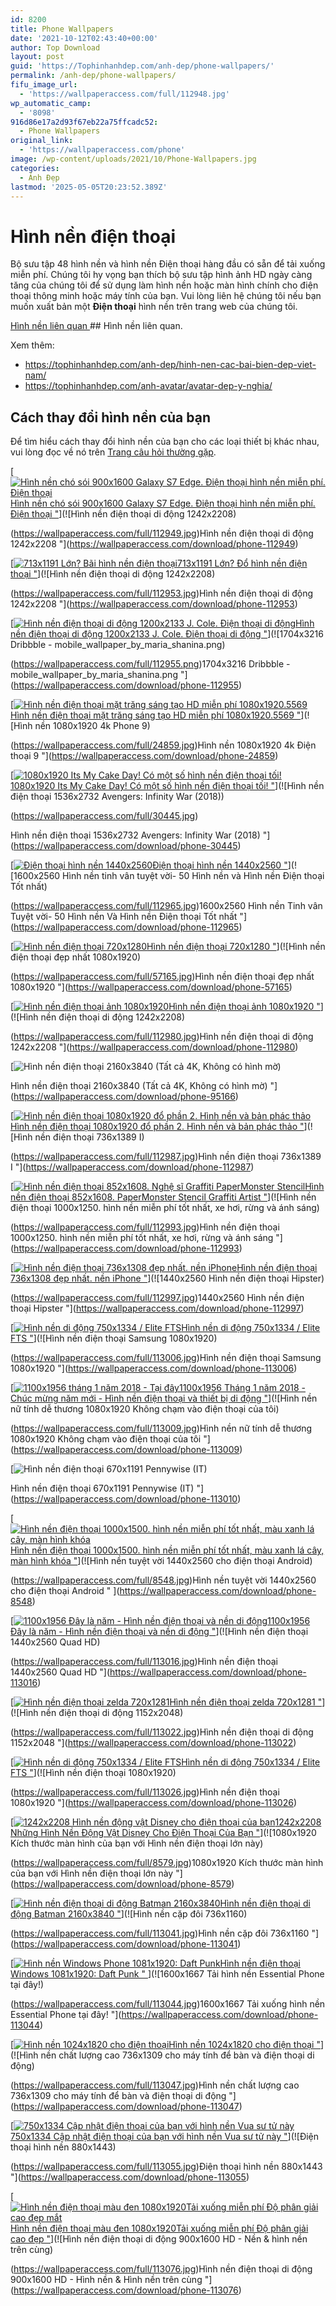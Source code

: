 ```yaml
---
id: 8200
title: Phone Wallpapers
date: '2021-10-12T02:43:40+00:00'
author: Top Download
layout: post
guid: 'https://Tophinhanhdep.com/anh-dep/phone-wallpapers/'
permalink: /anh-dep/phone-wallpapers/
fifu_image_url:
  - 'https://wallpaperaccess.com/full/112948.jpg'
wp_automatic_camp:
  - '8098'
916d86e17a2d93f67eb22a75ffcadc52:
  - Phone Wallpapers
original_link:
  - 'https://wallpaperaccess.com/phone'
image: /wp-content/uploads/2021/10/Phone-Wallpapers.jpg
categories:
  - Ảnh Đẹp
lastmod: '2025-05-05T20:23:52.389Z'
---
```

# Hình nền điện thoại

Bộ sưu tập 48 hình nền và hình nền Điện thoại hàng đầu có sẵn để tải xuống miễn phí. Chúng tôi hy vọng bạn thích bộ sưu tập hình ảnh HD ngày càng tăng của chúng tôi để sử dụng làm hình nền hoặc màn hình chính cho điện thoại thông minh hoặc máy tính của bạn. Vui lòng liên hệ chúng tôi nếu bạn muốn xuất bản một **Điện thoại** hình nền trên trang web của chúng tôi.

[Hình nền liên quan ](#related) ## Hình nền liên quan.

   
 Xem thêm:

   
- <https://tophinhanhdep.com/anh-dep/hinh-nen-cac-bai-bien-dep-viet-nam/>
- <https://tophinhanhdep.com/anh-avatar/avatar-dep-y-nghia/>

## Cách thay đổi hình nền của bạn

Để tìm hiểu cách thay đổi hình nền của bạn cho các loại thiết bị khác nhau, vui lòng đọc về nó trên [Trang câu hỏi thường gặp](https://tophinhanhdep.com/faq/).

  
[[![Hình nền chó sói 900x1600 Galaxy S7 Edge.  Điện thoại hình nền miễn phí.  Điện thoại](https://wallpaperaccess.com/full/112948.jpg)Hình nền chó sói 900x1600 Galaxy S7 Edge. Điện thoại hình nền miễn phí. Điện thoại "](https://wallpaperaccess.com/download/phone-112948)](![Hình nền điện thoại di động 1242x2208)

(https://wallpaperaccess.com/full/112949.jpg)Hình nền điện thoại di động 1242x2208 "](https://wallpaperaccess.com/download/phone-112949)

[[![713x1191 Lớn?  Bãi hình nền điện thoại](https://wallpaperaccess.com/full/112951.jpg)713x1191 Lớn? Đổ hình nền điện thoại "](https://wallpaperaccess.com/download/phone-112951)](![Hình nền điện thoại di động 1242x2208)

(https://wallpaperaccess.com/full/112953.jpg)Hình nền điện thoại di động 1242x2208 "](https://wallpaperaccess.com/download/phone-112953)

[[![Hình nền điện thoại di động 1200x2133 J. Cole.  Điện thoại di động](https://wallpaperaccess.com/full/112954.jpg)Hình nền điện thoại di động 1200x2133 J. Cole. Điện thoại di động "](https://wallpaperaccess.com/download/phone-112954)](![1704x3216 Dribbble - mobile_wallpaper_by_maria_shanina.png)

(https://wallpaperaccess.com/full/112955.png)1704x3216 Dribbble - mobile\_wallpaper\_by\_maria\_shanina.png "](https://wallpaperaccess.com/download/phone-112955)

[[![Hình nền điện thoại mặt trăng sáng tạo HD miễn phí 1080x1920.5569](https://wallpaperaccess.com/full/112957.jpg)Hình nền điện thoại mặt trăng sáng tạo HD miễn phí 1080x1920.5569 "](https://wallpaperaccess.com/download/phone-112957)](![Hình nền 1080x1920 4k Phone 9)

(https://wallpaperaccess.com/full/24859.jpg)Hình nền 1080x1920 4k Điện thoại 9 "](https://wallpaperaccess.com/download/phone-24859)

[[![1080x1920 Its My Cake Day!  Có một số hình nền điện thoại tối!](https://wallpaperaccess.com/full/112959.jpg)1080x1920 Its My Cake Day! Có một số hình nền điện thoại tối! "](https://wallpaperaccess.com/download/phone-112959)](![Hình nền điện thoại 1536x2732 Avengers: Infinity War (2018))

(https://wallpaperaccess.com/full/30445.jpg)

Hình nền điện thoại 1536x2732 Avengers: Infinity War (2018) "](https://wallpaperaccess.com/download/phone-30445)

[[![Điện thoại hình nền 1440x2560](https://wallpaperaccess.com/full/112962.jpg)Điện thoại hình nền 1440x2560 "](https://wallpaperaccess.com/download/phone-112962)](![1600x2560 Hình nền tinh vân tuyệt vời- 50 Hình nền và Hình nền Điện thoại Tốt nhất)

(https://wallpaperaccess.com/full/112965.jpg)1600x2560 Hình nền Tinh vân Tuyệt vời- 50 Hình nền Và Hình nền Điện thoại Tốt nhất "](https://wallpaperaccess.com/download/phone-112965)

[[![Hình nền điện thoại 720x1280](https://wallpaperaccess.com/full/112969.jpg)Hình nền điện thoại 720x1280 "](https://wallpaperaccess.com/download/phone-112969)](![Hình nền điện thoại đẹp nhất 1080x1920)

(https://wallpaperaccess.com/full/57165.jpg)Hình nền điện thoại đẹp nhất 1080x1920 "](https://wallpaperaccess.com/download/phone-57165)

[[![Hình nền điện thoại ảnh 1080x1920](https://wallpaperaccess.com/full/112977.jpg)Hình nền điện thoại ảnh 1080x1920 "](https://wallpaperaccess.com/download/phone-112977)](![Hình nền điện thoại di động 1242x2208)

(https://wallpaperaccess.com/full/112980.jpg)Hình nền điện thoại di động 1242x2208 "](https://wallpaperaccess.com/download/phone-112980)

[![Hình nền điện thoại 2160x3840 (Tất cả 4K, Không có hình mờ)](https://wallpaperaccess.com/full/95166.jpg)

Hình nền điện thoại 2160x3840 (Tất cả 4K, Không có hình mờ) "](https://wallpaperaccess.com/download/phone-95166)

[[![Hình nền điện thoại 1080x1920 đổ phần 2. Hình nền và bản phác thảo](https://wallpaperaccess.com/full/112985.jpg)Hình nền điện thoại 1080x1920 đổ phần 2. Hình nền và bản phác thảo "](https://wallpaperaccess.com/download/phone-112985)](![Hình nền điện thoại 736x1389 I)

(https://wallpaperaccess.com/full/112987.jpg)Hình nền điện thoại 736x1389 I "](https://wallpaperaccess.com/download/phone-112987)

[[![Hình nền điện thoại 852x1608.  Nghệ sĩ Graffiti PaperMonster Stencil](https://wallpaperaccess.com/full/112992.jpg)Hình nền điện thoại 852x1608. PaperMonster Stencil Graffiti Artist "](https://wallpaperaccess.com/download/phone-112992)](![Hình nền điện thoại 1000x1250.  hình nền miễn phí tốt nhất, xe hơi, rừng và ánh sáng)

(https://wallpaperaccess.com/full/112993.jpg)Hình nền điện thoại 1000x1250. hình nền miễn phí tốt nhất, xe hơi, rừng và ánh sáng "](https://wallpaperaccess.com/download/phone-112993)

[[![Hình nền điện thoại 736x1308 đẹp nhất.  nền iPhone](https://wallpaperaccess.com/full/112995.jpg)Hình nền điện thoại 736x1308 đẹp nhất. nền iPhone "](https://wallpaperaccess.com/download/phone-112995)](![1440x2560 Hình nền điện thoại Hipster)

(https://wallpaperaccess.com/full/112997.jpg)1440x2560 Hình nền điện thoại Hipster "](https://wallpaperaccess.com/download/phone-112997)

[[![Hình nền di động 750x1334 / Elite FTS](https://wallpaperaccess.com/full/113004.jpg)Hình nền di động 750x1334 / Elite FTS "](https://wallpaperaccess.com/download/phone-113004)](![Hình nền điện thoại Samsung 1080x1920)

(https://wallpaperaccess.com/full/113006.jpg)Hình nền điện thoại Samsung 1080x1920 "](https://wallpaperaccess.com/download/phone-113006)

[[![1100x1956 tháng 1 năm 2018 - Tại đây](https://wallpaperaccess.com/full/113008.jpg)1100x1956 Tháng 1 năm 2018 - Chúc mừng năm mới - Hình nền điện thoại và thiết bị di động "](https://wallpaperaccess.com/download/phone-113008)](![Hình nền nữ tính dễ thương 1080x1920 Không chạm vào điện thoại của tôi)

(https://wallpaperaccess.com/full/113009.jpg)Hình nền nữ tính dễ thương 1080x1920 Không chạm vào điện thoại của tôi "](https://wallpaperaccess.com/download/phone-113009)

[![Hình nền điện thoại 670x1191 Pennywise (IT)](https://wallpaperaccess.com/full/113010.jpg)

Hình nền điện thoại 670x1191 Pennywise (IT) "](https://wallpaperaccess.com/download/phone-113010)

[[![Hình nền điện thoại 1000x1500.  hình nền miễn phí tốt nhất, màu xanh lá cây, màn hình khóa](https://wallpaperaccess.com/full/113011.jpg)Hình nền điện thoại 1000x1500. hình nền miễn phí tốt nhất, màu xanh lá cây, màn hình khóa "](https://wallpaperaccess.com/download/phone-113011)](![Hình nền tuyệt vời 1440x2560 cho điện thoại Android)

(https://wallpaperaccess.com/full/8548.jpg)Hình nền tuyệt vời 1440x2560 cho điện thoại Android " ](https://wallpaperaccess.com/download/phone-8548)

[[![1100x1956 Đây là năm - Hình nền điện thoại và nền di động](https://wallpaperaccess.com/full/113014.jpg)1100x1956 Đây là năm - Hình nền điện thoại và nền di động "](https://wallpaperaccess.com/download/phone-113014)](![Hình nền điện thoại 1440x2560 Quad HD)

(https://wallpaperaccess.com/full/113016.jpg)Hình nền điện thoại 1440x2560 Quad HD "](https://wallpaperaccess.com/download/phone-113016)

[[![Hình nền điện thoại zelda 720x1281](https://wallpaperaccess.com/full/113021.png)Hình nền điện thoại zelda 720x1281 "](https://wallpaperaccess.com/download/phone-113021)](![Hình nền điện thoại di động 1152x2048)

(https://wallpaperaccess.com/full/113022.jpg)Hình nền điện thoại di động 1152x2048 "](https://wallpaperaccess.com/download/phone-113022)

[[![Hình nền di động 750x1334 / Elite FTS](https://wallpaperaccess.com/full/113023.jpg)Hình nền di động 750x1334 / Elite FTS "](https://wallpaperaccess.com/download/phone-113023)](![Hình nền điện thoại 1080x1920)

(https://wallpaperaccess.com/full/113026.jpg)Hình nền điện thoại 1080x1920 "](https://wallpaperaccess.com/download/phone-113026)

[[![1242x2208 Hình nền động vật Disney cho điện thoại của bạn](https://wallpaperaccess.com/full/113028.jpg)1242x2208 Những Hình Nền Động Vật Disney Cho Điện Thoại Của Bạn "](https://wallpaperaccess.com/download/phone-113028)](![1080x1920 Kích thước màn hình của bạn với Hình nền điện thoại lớn này)

(https://wallpaperaccess.com/full/8579.jpg)1080x1920 Kích thước màn hình của bạn với Hình nền điện thoại lớn này "](https://wallpaperaccess.com/download/phone-8579)

[[![Hình nền điện thoại di động Batman 2160x3840](https://wallpaperaccess.com/full/113034.jpg)Hình nền điện thoại di động Batman 2160x3840 "](https://wallpaperaccess.com/download/phone-113034)](![Hình nền cặp đôi 736x1160)

(https://wallpaperaccess.com/full/113041.jpg)Hình nền cặp đôi 736x1160 "](https://wallpaperaccess.com/download/phone-113041)

[[![Hình nền Windows Phone 1081x1920: Daft Punk](https://wallpaperaccess.com/full/113043.png)Hình nền điện thoại Windows 1081x1920: Daft Punk " ](https://wallpaperaccess.com/download/phone-113043)](![1600x1667 Tải hình nền Essential Phone tại đây!)

(https://wallpaperaccess.com/full/113044.jpg)1600x1667 Tải xuống hình nền Essential Phone tại đây! "](https://wallpaperaccess.com/download/phone-113044)

[[![Hình nền 1024x1820 cho điện thoại](https://wallpaperaccess.com/full/24874.jpg)Hình nền 1024x1820 cho điện thoại "](https://wallpaperaccess.com/download/phone-24874)](![Hình nền chất lượng cao 736x1309 cho máy tính để bàn và điện thoại di động)

(https://wallpaperaccess.com/full/113047.jpg)Hình nền chất lượng cao 736x1309 cho máy tính để bàn và điện thoại di động "](https://wallpaperaccess.com/download/phone-113047)

[[![750x1334 Cập nhật điện thoại của bạn với hình nền Vua sư tử này](https://wallpaperaccess.com/full/113049.jpg)750x1334 Cập nhật điện thoại của bạn với hình nền Vua sư tử này "](https://wallpaperaccess.com/download/phone-113049)](![Điện thoại hình nền 880x1443)

(https://wallpaperaccess.com/full/113055.jpg)Điện thoại hình nền 880x1443 "](https://wallpaperaccess.com/download/phone-113055)

[[![Hình nền điện thoại màu đen 1080x1920Tải xuống miễn phí Độ phân giải cao đẹp mắt](https://wallpaperaccess.com/full/113065.jpg)Hình nền điện thoại màu đen 1080x1920Tải xuống miễn phí Độ phân giải cao đẹp "](https://wallpaperaccess.com/download/phone-113065)](![Hình nền điện thoại di động 900x1600 HD - Nền & hình nền trên cùng)

(https://wallpaperaccess.com/full/113076.jpg)Hình nền điện thoại di động 900x1600 HD - Hình nền &amp; Hình nền trên cùng "](https://wallpaperaccess.com/download/phone-113076)

